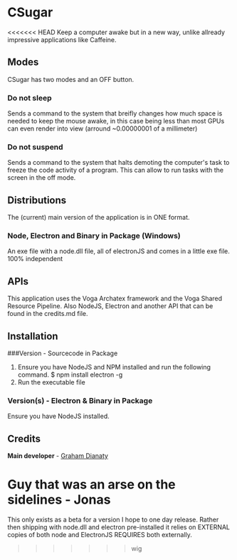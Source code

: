 CSugar
==
<<<<<<< HEAD
Keep a computer awake but in a new way, unlike allready impressive applications like Caffeine.

## Modes
CSugar has two modes and an OFF button.

### Do not sleep
Sends a command to the system that breifly changes how much space is needed to keep the mouse awake, in this case being less than most GPUs can even render into view (arround ~0.00000001 of a millimeter)
### Do not suspend
Sends a command to the system that halts demoting the computer's task to freeze the code activity of a program. This can allow to run tasks with the screen in the off mode.

## Distributions
The (current) main version of the application is in ONE format.

### Node, Electron and Binary in Package (Windows)
An exe file with a node.dll file, all of electronJS and comes in a little exe file. 100%  independent

## APIs
This application uses the Voga Archatex framework and the Voga Shared Resource Pipeline.
Also NodeJS, Electron and another API that can be found in the credits.md file.


## Installation
###Version - Sourcecode in Package
1. Ensure you have NodeJS and NPM installed and run the following command.
       $ npm install electron -g 
2. Run the executable file

### Version(s) - Electron & Binary in Package
Ensure you have NodeJS installed.


## Credits
**Main developer** - [Graham Dianaty](http://about.me/grahamdianaty)

**Guy that was an arse on the sidelines** - Jonas
=======
This only exists as a beta for a version I hope to one day release.
Rather then shipping with node.dll and electron pre-installed it relies on EXTERNAL copies
of both node and ElectronJS
REQUIRES both externally.
>>>>>>> wig
